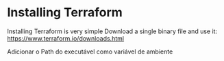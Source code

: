 # Installing Terraform

Installing Terraform is very simple
Download a single binary file and use it:
https://www.terraform.io/downloads.html

Adicionar o Path do executável como variável de ambiente

